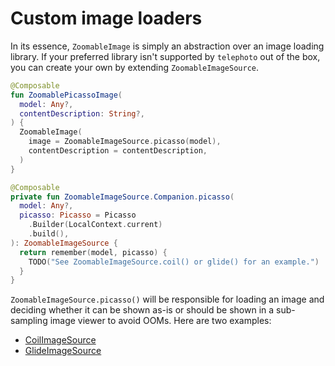 # Custom image loaders

In its essence, `ZoomableImage` is simply an abstraction over an image loading library. If your preferred library isn't supported by `telephoto` out of the box, you can create your own by extending `ZoomableImageSource`.

```kotlin
@Composable
fun ZoomablePicassoImage(
  model: Any?,
  contentDescription: String?,
) {
  ZoomableImage(
    image = ZoomableImageSource.picasso(model),
    contentDescription = contentDescription,
  )
}

@Composable
private fun ZoomableImageSource.Companion.picasso(
  model: Any?,
  picasso: Picasso = Picasso
    .Builder(LocalContext.current)
    .build(),
): ZoomableImageSource {
  return remember(model, picasso) {
    TODO("See ZoomableImageSource.coil() or glide() for an example.")
  }
}
```

`ZoomableImageSource.picasso()` will be responsible for loading an image and deciding whether it can be shown as-is or should be shown in a sub-sampling image viewer to avoid OOMs. Here are two examples:

- [CoilImageSource](https://github.com/saket/telephoto/blob/trunk/zoomable-image/coil/src/main/kotlin/me/saket/telephoto/zoomable/coil/CoilImageSource.kt)
- [GlideImageSource](https://github.com/saket/telephoto/blob/25072f96ed47871cf827dd9d255edb552b24044e/zoomable-image/glide/src/main/kotlin/me/saket/telephoto/zoomable/glide/GlideImageSource.kt)
